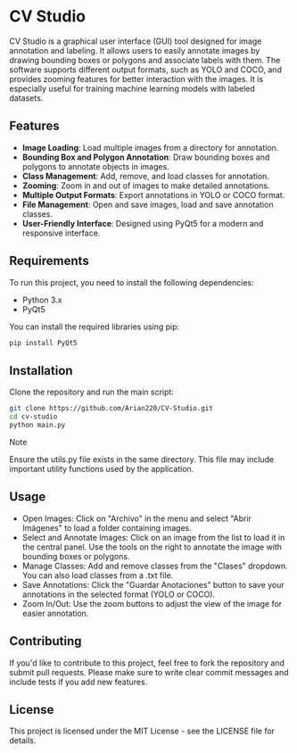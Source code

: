 # CV Studio

CV Studio is a graphical user interface (GUI) tool designed for image annotation and labeling. It allows users to easily annotate images by drawing bounding boxes or polygons and associate labels with them. The software supports different output formats, such as YOLO and COCO, and provides zooming features for better interaction with the images. It is especially useful for training machine learning models with labeled datasets.

## Features

- **Image Loading**: Load multiple images from a directory for annotation.
- **Bounding Box and Polygon Annotation**: Draw bounding boxes and polygons to annotate objects in images.
- **Class Management**: Add, remove, and load classes for annotation.
- **Zooming**: Zoom in and out of images to make detailed annotations.
- **Multiple Output Formats**: Export annotations in YOLO or COCO format.
- **File Management**: Open and save images, load and save annotation classes.
- **User-Friendly Interface**: Designed using PyQt5 for a modern and responsive interface.

## Requirements

To run this project, you need to install the following dependencies:

- Python 3.x
- PyQt5

You can install the required libraries using pip:

```bash
pip install PyQt5
```

## Installation

Clone the repository and run the main script:
```bash
git clone https://github.com/Arian220/CV-Studio.git
cd cv-studio
python main.py
```

>[!NOTE]
>Ensure the utils.py file exists in the same directory. This file may include important utility functions used by the application.

## Usage
- Open Images: Click on "Archivo" in the menu and select "Abrir Imágenes" to load a folder containing images.
- Select and Annotate Images: Click on an image from the list to load it in the central panel. Use the tools on the right to annotate the image with bounding boxes or polygons.
- Manage Classes: Add and remove classes from the "Clases" dropdown. You can also load classes from a .txt file.
- Save Annotations: Click the "Guardar Anotaciones" button to save your annotations in the selected format (YOLO or COCO).
- Zoom In/Out: Use the zoom buttons to adjust the view of the image for easier annotation.

## Contributing
If you'd like to contribute to this project, feel free to fork the repository and submit pull requests. Please make sure to write clear commit messages and include tests if you add new features.

## License
This project is licensed under the MIT License - see the LICENSE file for details.


